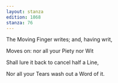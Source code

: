 ```yaml
---
layout: stanza
edition: 1868
stanza: 76
---
```


The Moving Finger writes; and, having writ,

Moves on: nor all your Piety nor Wit

Shall lure it back to cancel half a Line,

Nor all your Tears wash out a Word of it.